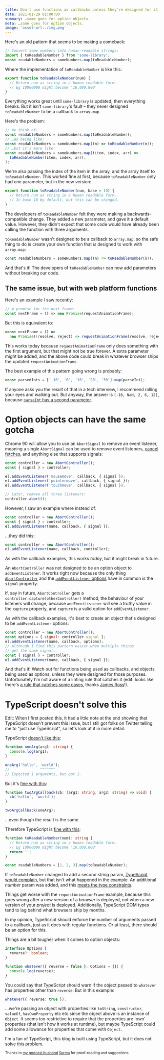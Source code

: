 ```yaml
---
title: Don't use functions as callbacks unless they're designed for it
date: 2021-01-29 01:00:00
summary: …same goes for option objects.
meta: …same goes for option objects.
image: 'asset-url:./img.png'
---
```


Here's an old pattern that seems to be making a comeback:

```js
// Convert some numbers into human-readable strings:
import { toReadableNumber } from 'some-library';
const readableNumbers = someNumbers.map(toReadableNumber);
```

Where the implementation of `toReadableNumber` is like this:

```js
export function toReadableNumber(num) {
  // Return num as string in a human readable form.
  // Eg 10000000 might become '10,000,000'
}
```

Everything works great until `some-library` is updated, then everything breaks. But it isn't `some-library`'s fault – they never designed `toReadableNumber` to be a callback to `array.map`.

Here's the problem:

```js
// We think of:
const readableNumbers = someNumbers.map(toReadableNumber);
// …as being like:
const readableNumbers = someNumbers.map((n) => toReadableNumber(n));
// …but it's more like:
const readableNumbers = someNumbers.map((item, index, arr) =>
  toReadableNumber(item, index, arr),
);
```

We're also passing the index of the item in the array, and the array itself to `toReadableNumber`. This worked fine at first, because `toReadableNumber` only had one parameter, but in the new version:

```js
export function toReadableNumber(num, base = 10) {
  // Return num as string in a human readable form.
  // In base 10 by default, but this can be changed.
}
```

The developers of `toReadableNumber` felt they were making a backwards-compatible change. They added a new parameter, and gave it a default value. However, they didn't expect that some code would have already been calling the function with three arguments.

`toReadableNumber` wasn't designed to be a callback to `array.map`, so the safe thing to do is create your own function that _is_ designed to work with `array.map`:

```js
const readableNumbers = someNumbers.map((n) => toReadableNumber(n));
```

And that's it! The developers of `toReadableNumber` can now add parameters without breaking our code.

## The same issue, but with web platform functions

Here's an example I saw recently:

```js
// A promise for the next frame:
const nextFrame = () => new Promise(requestAnimationFrame);
```

But this is equivalent to:

```js
const nextFrame = () =>
  new Promise((resolve, reject) => requestAnimationFrame(resolve, reject));
```

This works today because `requestAnimationFrame` only does something with the first argument, but that might not be true forever. A extra parameter might be added, and the above code could break in whatever browser ships the updated `requestAnimationFrame`.

The best example of this pattern going wrong is probably:

```js
const parsedInts = ['-10', '0', '10', '20', '30'].map(parseInt);
```

If anyone asks you the result of that in a tech interview, I recommend rolling your eyes and walking out. But anyway, the answer is `[-10, NaN, 2, 6, 12]`, because [`parseInt` has a second parameter](https://developer.mozilla.org/en-US/docs/Web/JavaScript/Reference/Global_Objects/parseInt).

# Option objects can have the same gotcha

Chrome 90 will allow you to use an `AbortSignal` to remove an event listener, meaning a single `AbortSignal` can be used to remove event listeners, [cancel fetches](https://developers.google.com/web/updates/2017/09/abortable-fetch), and anything else that supports signals:

```js
const controller = new AbortController();
const { signal } = controller;

el.addEventListener('mousemove', callback, { signal });
el.addEventListener('pointermove', callback, { signal });
el.addEventListener('touchmove', callback, { signal });

// Later, remove all three listeners:
controller.abort();
```

However, I saw an example where instead of:

```js
const controller = new AbortController();
const { signal } = controller;
el.addEventListener(name, callback, { signal });
```

…they did this:

```js
const controller = new AbortController();
el.addEventListener(name, callback, controller);
```

As with the callback examples, this works _today_, but it might break in future.

An `AbortController` was not designed to be an option object to `addEventListener`. It works right now because the only thing [`AbortController`](https://dom.spec.whatwg.org/#abortcontroller) and the [`addEventListener` options](https://dom.spec.whatwg.org/#dictdef-addeventlisteneroptions) have in common is the `signal` property.

If, say in future, `AbortController` gets a `controller.capture(otherController)` method, the behaviour of your listeners will change, because `addEventListener` will see a truthy value in the `capture` property, and `capture` is a valid option for `addEventListener`.

As with the callback examples, it's best to create an object that's designed to be `addEventListener` options:

```js
const controller = new AbortController();
const options = { signal: controller.signal };
el.addEventListener(name, callback, options);
// Although I find this pattern easier when multiple things
// get the same signal:
const { signal } = controller;
el.addEventListener(name, callback, { signal });
```

And that's it! Watch out for functions being used as callbacks, and objects being used as options, unless they were designed for those purposes. Unfortunately I'm not aware of a linting rule that catches it (edit: looks like there's [a rule that catches some cases](https://github.com/sindresorhus/eslint-plugin-unicorn/blob/main/docs/rules/no-array-callback-reference.md), thanks [James Ross](https://twitter.com/CherryJimbo/status/1355190401037180931)!).

# TypeScript doesn't solve this

Edit: When I first posted this, it had a little note at the end showing that TypeScript doesn't prevent this issue, but I still got folks on Twitter telling me to "just use TypeScript", so let's look at it in more detail.

TypeScript [doesn't like this](https://www.typescriptlang.org/play?ts=4.2.0-beta#code/GYVwdgxgLglg9mABAgpgQQE4HMAUBDbARgC5EBnKDGMLASkQG8AoRRCBMuAGxQDou4uAlkK0A3EwC+TJqky4A5AAsUXAQoA0iBQHc4GLgBMF4oA):

```ts
function oneArg(arg1: string) {
  console.log(arg1);
}

oneArg('hello', 'world');
//              ^^^^^^^
// Expected 1 arguments, but got 2.
```

But it's [fine with this](https://www.typescriptlang.org/play?ts=4.2.0-beta#code/GYVwdgxgLglg9mABAgpgQQE4HMAUBDbARgC5EBnKDGMLASkQG8AoRRCBMuAGxQDou4uAlkK0A3EwC+TJqEiwEiKAHc4mLAGE8XLgCM8EANY4Iu0viKkKVGgBpEwgExXK1OogC8APkQA3ODAAJvTMrKY4AOQAFig6cBH2EaoYXIER4lIyKmrYWjr6Rjio6uJAA):

```ts
function twoArgCallback(cb: (arg1: string, arg2: string) => void) {
  cb('hello', 'world');
}

twoArgCallback(oneArg);
```

…even though the result is the same.

Therefore TypeScript is [fine with this](https://www.typescriptlang.org/play?ts=4.2.0-beta&ssl=7&ssc=57&pln=1&pc=1#code/GYVwdgxgLglg9mABFOAlApgQwCaYEYA26AciALZ7oBOAFGOQFyL0XUCUTAzlFTGAOaIA3gChEiAPQTEGKCCpIWiTJ0TdeAxH2WIAFuUxIqWXIXSJgcKmQB0YydICiggIwAGD57eIyMfrqhESgg4MnMAcncAGk8Yj3D7YzkFRHDwgG4RAF8RERCwbkRjHHwiUlYqVQBeRABtFyjEACZGgGYAXRsyTAAHGhQMErNyyio2dKA):

```ts
function toReadableNumber(num): string {
  // Return num as string in a human readable form.
  // Eg 10000000 might become '10,000,000'
  return '';
}

const readableNumbers = [1, 2, 3].map(toReadableNumber);
```

If `toReadableNumber` changed to add a second _string_ param, [TypeScript would complain](https://www.typescriptlang.org/play?ts=4.2.0-beta&ssl=7&ssc=57&pln=1&pc=1#code/GYVwdgxgLglg9mABFOAlApgQwCaYEYA26AciALZ7oBOAFGOQFyL0XUA0iA7gBaZToA3akwDOUKjDABzAJSjxkqYgDeAKESIA9JsQYoIKkhaJMIxGInTEkk4m7lMSKllyF0iYHCpkAdOq06AKJKAIwADBGRYYhkMFLcUIiUEHBk7gDk4WyR2RHp-s76hojp6QDcqgC+qqopYGKIzjj4RKSsVGYAvIgA2iEcAEwcAMwAuj5kmAAONCgYzW5tlFQyZUA), but that isn't what happened in the example. An additional _number_ param was added, and this [meets the type constraints](https://www.typescriptlang.org/play?ts=4.2.0-beta#code/GYVwdgxgLglg9mABFOAlApgQwCaYEYA26AciALZ7oBOAFGOQFyL0XUA0iA7gBaZToA3akxaUqASiYBnKFRhgA5ogDeAKESIA9JsQYoIKkhaJMUxDLmLE8k4m7lMSKllyF0iYHCpkAdOq06AKJKAIwADBGRYYhkMArcUIiUEHBk7gDk4WyR2RHp-s76hojp6QDcqgC+qqopYDKIzjj4RKSsVGYAvIgA2iEcAEwcAMwAuj5kmAAONCgYzW5tYuJlQA).

Things get worse with the `requestAnimationFrame` example, because this goes wrong after a new version of a _browser_ is deployed, not when a new version of your _project_ is deployed. Additionally, TypeScript DOM types tend to lag behind what browsers ship by months.

In my opinion, TypeScript should enforce the number of arguments passed to a callback, just as it does with regular functions. Or at least, there should be an option for this.

Things are a bit tougher when it comes to option objects:

```ts
interface Options {
  reverse?: boolean;
}

function whatever({ reverse = false }: Options = {}) {
  console.log(reverse);
}
```

You could say that TypeScript should warn if the object passed to `whatever` has properties other than `reverse`. But in this example:

```ts
whatever({ reverse: true });
```

…we're passing an object with properties like `toString`, `constructor`, `valueOf`, `hasOwnProperty` etc etc since the object above is an instance of `Object`. It seems too restrictive to require that the properties are 'own' properties (that isn't how it works at runtime), but maybe TypeScript could add some allowance for properties that come with `Object`.

I'm a fan of TypeScript, this blog is built using TypeScript, but it does not solve this problem.

<small>

Thanks to [my podcast husband](https://http203.libsyn.com/) [Surma](https://twitter.com/DasSurma) for proof-reading and suggestions.

</small>
